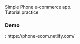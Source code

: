 Simple Phone e-commerce app. <br />
Tutorial practice <br/>
<h3>Demo</h3>: https://phone-ecom.netlify.com/
